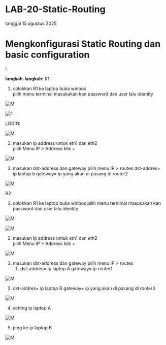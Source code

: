 # LAB-20-Static-Routing
tanggal 15 agustus 2025
# Mengkonfigurasi Static Routing dan basic configuration 

!

**langkah-langkah:**
R1
1. colokkan R1 ke laptop buka winbox   
   pilih menu terminal masukakan kan password dan user lalu identity  

![M](lab22pw.PNG)

![T](LAB22IDN.PNG)

LOGIN:

![M](lab22mask.PNG)

2. masukan ip address untuk eth1 dan eth2  
   pilih Menu IP > Address
   klik +

![M](lad22adresPNG.PNG)

3. masukan dst-address dan gateway
   pilih menu IP > routes
   dst-addres= ip laptop b
   gateway= ip yang akan di pasang di router2

![M](lab22rot.PNG)

R2
1. colokkan R1 ke laptop buka winbox
   pilih menu terminal masukakan kan password dan user lalu identity

![M](LAB22NM2.PNG)

![M]()

2. masukan ip address untuk eth1 dan eth2  
   pilih Menu IP > Address
   klik +

![M](LAB22DRS.PNG)

3. masukan dst-address dan gateway
   pilih menu IP > routes
   1. dst-addres= ip laptop A
      gateway= ip router1

![M](LAB22ROT2.1.PNG)

   2. dst-addres= ip laptop B
      gateway= ip yang akan di pasang di router3

![M](LAB22ROT2.PNG)

4. setting ip laptop A

![M](lab22ws.PNG)

5. ping ke ip laptop B

![M](pc2lab22)
